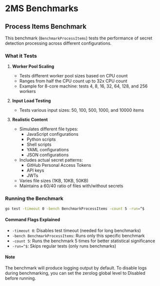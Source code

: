 # 2MS Benchmarks

## Process Items Benchmark

This benchmark (`BenchmarkProcessItems`) tests the performance of secret detection processing across different configurations.

### What it Tests

1. **Worker Pool Scaling**
   - Tests different worker pool sizes based on CPU count
   - Ranges from half the CPU count up to 32x CPU count
   - Example for 8-core machine: tests 4, 8, 16, 32, 64, 128, and 256 workers

2. **Input Load Testing**
   - Tests various input sizes: 50, 100, 500, 1000, and 10000 items

3. **Realistic Content**
   - Simulates different file types:
     - JavaScript configurations
     - Python scripts
     - Shell scripts
     - YAML configurations
     - JSON configurations
   - Includes actual secret patterns:
     - GitHub Personal Access Tokens
     - API keys
     - JWTs
   - Varies file sizes (1KB, 10KB, 50KB)
   - Maintains a 60/40 ratio of files with/without secrets

### Running the Benchmark

```bash
go test -timeout 0 -bench BenchmarkProcessItems -count 5 -run=^$
```

#### Command Flags Explained
- `-timeout 0`: Disables test timeout (needed for long benchmarks)
- `-bench BenchmarkProcessItems`: Runs only this specific benchmark
- `-count 5`: Runs the benchmark 5 times for better statistical significance
- `-run=^$`: Skips regular tests (only runs benchmarks)

#### Note
The benchmark will produce logging output by default. To disable logs during benchmarking, you can set the zerolog global level to Disabled before running.

